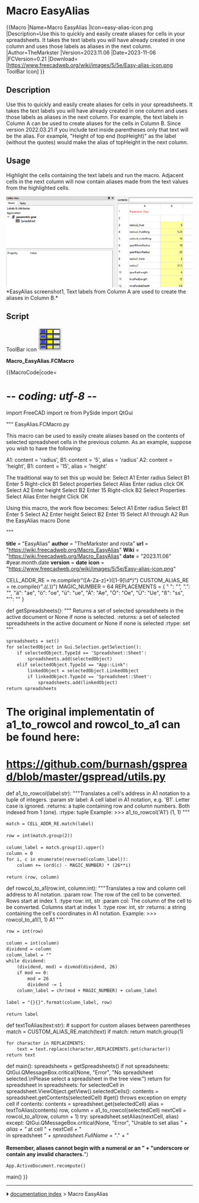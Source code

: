# Macro EasyAlias
{{Macro
|Name=Macro EasyAlias
|Icon=easy-alias-icon.png
|Description=Use this to quickly and easily create aliases for cells in your spreadsheets. It takes the text labels you will have already created in one column and uses those labels as aliases in the next column.
|Author=TheMarkster
|Version=2023.11.06
|Date=2023-11-06
|FCVersion=0.21
|Download=[https://www.freecadweb.org/wiki/images/5/5e/Easy-alias-icon.png ToolBar Icon]
}}

## Description

Use this to quickly and easily create aliases for cells in your spreadsheets. It takes the text labels you will have already created in one column and uses those labels as aliases in the next column. For example, the text labels in Column A can be used to create aliases for the cells in Column B. Since version 2022.03.21 if you include text inside parentheses only that text will be the alias. For example, \"Height of top end (topHeight)\" as the label (without the quotes) would make the alias of topHeight in the next column.

## Usage

Highlight the cells containing the text labels and run the macro. Adjacent cells in the next column will now contain aliases made from the text values from the highlighted cells.

 <img alt="" src=images/EasyAlias-scr1.png  style="width:600px;">  
*EasyAlias screenshot1, Text labels from Column A are used to create the aliases in Column B.*

## Script

ToolBar icon ![](images/easy-alias-icon.png )

 **Macro_EasyAlias.FCMacro**


{{MacroCode|code=
# -*- coding: utf-8 -*-
import FreeCAD
import re
from PySide import QtGui

"""
EasyAlias.FCMacro.py

This macro can be used to easily create aliases based on the contents of selected spreadsheet
cells in the previous column. As an example, suppose you wish to have the following:

A1: content = 'radius', B1: content = '5', alias = 'radius'
A2: content = 'height', B1: content = '15', alias = 'height'

The traditional way to set this up would be:
Select A1
Enter radius
Select B1
Enter 5
Right-click B1
Select properties
Select Alias
Enter radius
click OK
Select A2
Enter height
Select B2
Enter 15
Right-click B2
Select Properties
Select Alias
Enter height
Click OK

Using this macro, the work flow becomes:
Select A1
Enter radius
Select B1
Enter 5
Select A2
Enter height
Select B2
Enter 15
Select A1 through A2
Run the EasyAlias macro
Done

"""

__title__ = "EasyAlias"
__author__ = "TheMarkster and rosta"
__url__ = "https://wiki.freecadweb.org/Macro_EasyAlias"
__Wiki__ = "https://wiki.freecadweb.org/Macro_EasyAlias"
__date__ = "2023.11.06" #year.month.date
__version__ = __date__
__icon__ = "https://www.freecadweb.org/wiki/images/5/5e/Easy-alias-icon.png"

CELL_ADDR_RE = re.compile(r"([A-Za-z]+)([1-9]\d*)")
CUSTOM_ALIAS_RE = re.compile(r".*\((.*)\)")
MAGIC_NUMBER = 64
REPLACEMENTS = {
    " ": "_",
    ".": "_",
    "ä": "ae",
    "ö": "oe",
    "ü": "ue",
    "Ä": "Ae",
    "Ö": "Oe",
    "Ü": "Ue",
    "ß": "ss",
    "'": ""
}

def getSpreadsheets():
    """
    Returns a set of selected spreadsheets in the active document or None if none is selected.
    :returns: a set of selected spreadsheets in the active document or None if none is selected
    :rtype: set
    """

    spreadsheets = set()
    for selectedObject in Gui.Selection.getSelection():
        if selectedObject.TypeId == 'Spreadsheet::Sheet':
            spreadsheets.add(selectedObject)
        elif selectedObject.TypeId == "App::Link":
            linkedObject = selectedObject.LinkedObject
            if linkedObject.TypeId == 'Spreadsheet::Sheet':
                spreadsheets.add(linkedObject)
    return spreadsheets

# The original implementatin of a1_to_rowcol and rowcol_to_a1 can be found here:
# https://github.com/burnash/gspread/blob/master/gspread/utils.py

def a1_to_rowcol(label:str):
    """Translates a cell's address in A1 notation to a tuple of integers.
    :param str label: A cell label in A1 notation, e.g. 'B1'. Letter case is ignored.
    :returns: a tuple containing row and column numbers. Both indexed from 1 (one).
    :rtype: tuple
    Example:
    >>> a1_to_rowcol('A1')
    (1, 1)
    """

    match = CELL_ADDR_RE.match(label)

    row = int(match.group(2))

    column_label = match.group(1).upper()
    column = 0
    for i, c in enumerate(reversed(column_label)):
        column += (ord(c) - MAGIC_NUMBER) * (26**i)

    return (row, column)

def rowcol_to_a1(row:int, column:int):
    """Translates a row and column cell address to A1 notation.
    :param row: The row of the cell to be converted. Rows start at index 1.
    :type row: int, str
    :param col: The column of the cell to be converted. Columns start at index 1.
    :type row: int, str
    :returns: a string containing the cell's coordinates in A1 notation.
    Example:
    >>> rowcol_to_a1(1, 1)
    A1
    """

    row = int(row)

    column = int(column)
    dividend = column
    column_label = ""
    while dividend:
        (dividend, mod) = divmod(dividend, 26)
        if mod == 0:
            mod = 26
            dividend -= 1
        column_label = chr(mod + MAGIC_NUMBER) + column_label

    label = "{}{}".format(column_label, row)

    return label

def textToAlias(text:str):
    # support for custom aliases between parentheses
    match = CUSTOM_ALIAS_RE.match(text)
    if match:
        return match.group(1)

    for character in REPLACEMENTS:
        text = text.replace(character,REPLACEMENTS.get(character))
    return text

def main():
    spreadsheets = getSpreadsheets()
    if not spreadsheets:
        QtGui.QMessageBox.critical(None, "Error",
            "No spreadsheet selected.\nPlease select a spreadsheet in the tree view.")
        return
    for spreadsheet in spreadsheets:
        for selectedCell in spreadsheet.ViewObject.getView().selectedCells():
            contents = spreadsheet.getContents(selectedCell) #get() throws exception on empty cell
            if contents:
                contents = spreadsheet.get(selectedCell)
                alias = textToAlias(contents)
                row, column = a1_to_rowcol(selectedCell)
                nextCell = rowcol_to_a1(row, column + 1)
                try:
                    spreadsheet.setAlias(nextCell, alias)
                except:
                    QtGui.QMessageBox.critical(None, "Error",
                        "Unable to set alias <i>" + alias + "</i> at cell " + nextCell +
                        "<br>in spreadsheet <i>" + spreadsheet.FullName + "</i>." +
                        "<br><br><b>Remember, aliases cannot begin with a numeral or an " +
                        "underscore or contain any invalid characters.</b>")

    App.ActiveDocument.recompute()

main()
}}



---
⏵ [documentation index](../README.md) > Macro EasyAlias

